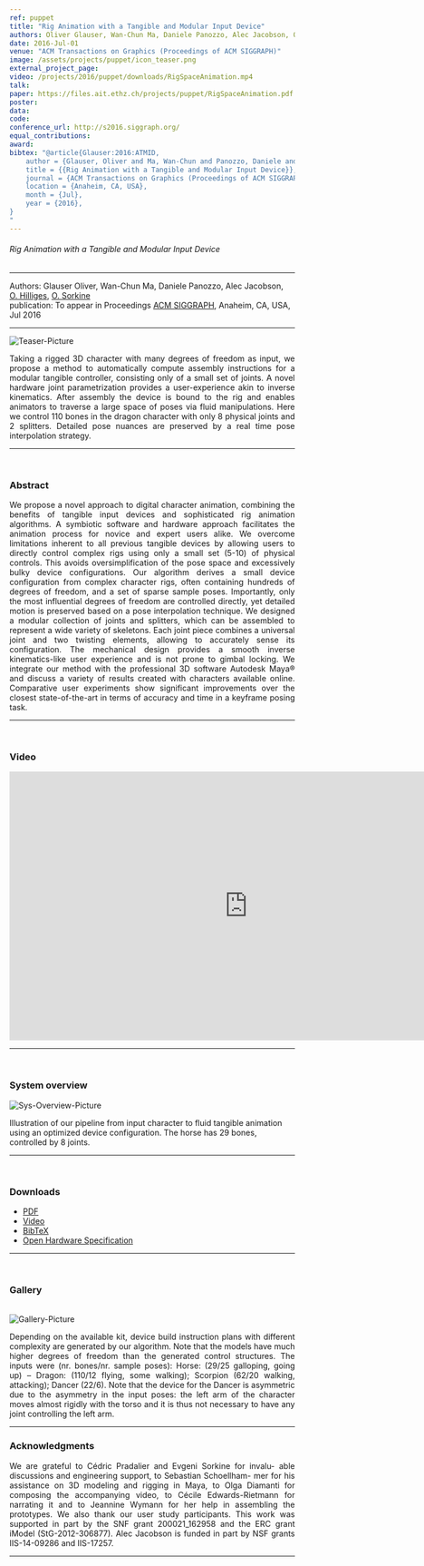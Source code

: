 ```yaml
---
ref: puppet
title: "Rig Animation with a Tangible and Modular Input Device"
authors: Oliver Glauser, Wan-Chun Ma, Daniele Panozzo, Alec Jacobson, Otmar Hilliges, Olga Sorkine-Hornung
date: 2016-Jul-01
venue: "ACM Transactions on Graphics (Proceedings of ACM SIGGRAPH)"
image: /assets/projects/puppet/icon_teaser.png
external_project_page: 
video: /projects/2016/puppet/downloads/RigSpaceAnimation.mp4
talk: 
paper: https://files.ait.ethz.ch/projects/puppet/RigSpaceAnimation.pdf
poster: 
data: 
code: 
conference_url: http://s2016.siggraph.org/
equal_contributions: 
award: 
bibtex: "@article{Glauser:2016:ATMID,
	author = {Glauser, Oliver and Ma, Wan-Chun and Panozzo, Daniele and Jacobson, Alec and Hilliges, Otmar and Sorkine-Hornung, Olga},
	title = {{Rig Animation with a Tangible and Modular Input Device}},
	journal = {ACM Transactions on Graphics (Proceedings of ACM SIGGRAPH)},
	location = {Anaheim, CA, USA},
	month = {Jul},
	year = {2016},
}
"
---
```


<h6> Rig Animation with a Tangible and Modular Input Device </h6>
<hr />
        
<div class="fullcol">
    <div class="teaser-info-projectpage">
            <span class="normalcap">Authors:</span>
            <span class="authorcap">
             <nobr>Glauser Oliver, </nobr>
            <nobr>Wan-Chun Ma, </nobr>
            <nobr>Daniele Panozzo, </nobr>
            <nobr>Alec Jacobson, </nobr>
            <nobr><a href="/people/hilliges/" title="Otmar Hilliges">O. Hilliges</a>, </nobr>
            <nobr><a target="_blank" href="http://igl.ethz.ch/people/sorkine/" title="Olga Sorkine">O. Sorkine</a> </nobr>
            </span>
            <br/>
            <span class="normalcap"><nobr>publication: </nobr></span>
            <span class="authorcap">    
                <nobr>To appear in Proceedings</nobr> <a class="a-text-ext" href="http://s2016.siggraph.org/" title="ACM SIGGRAPH">ACM SIGGRAPH</a>, Anaheim, CA, USA, Jul 2016</a><br/>
            </span>
        <hr />   
    </div>
</div> 

<div class="fullcol">
    <img class="fullcol" src="<?php ait_root_dir();?>projects/2016/puppet/teaser.png" alt="Teaser-Picture" />
    <div class="fullcol">
        <p align="justify">
            <span class="figurecap"> 
        Taking a rigged 3D character with many degrees of freedom as input, we
        propose a method to automatically compute assembly instructions for a
        modular tangible controller, consisting only of a small set of joints.
   	A novel hardware joint parametrization provides a user-experience akin to inverse kinematics.
   	After assembly the device is bound to the rig and enables animators to traverse a large space of poses via fluid manipulations.
   	Here we control 110 bones in the dragon character with only 8 physical joints and 2 splitters.
   	Detailed pose nuances are preserved by a real time pose interpolation strategy. 
            </span>
        </p>
        <hr />
        <br/> 
    </div>
</div> 

<div class="fullcol">
    <h3>Abstract</h3>
    <p align="justify">
We propose a novel approach to digital character animation, combining the benefits of tangible input devices and sophisticated rig animation algorithms. 
        A symbiotic software and hardware approach facilitates the animation process for novice and expert users alike. We overcome limitations inherent to all previous tangible devices by allowing users to directly control complex rigs using only a small set (5-10) of physical controls. 
        This avoids oversimplification of the pose space and excessively bulky device configurations. 
        Our algorithm derives a small device configuration from complex character rigs, often containing hundreds of degrees of freedom, 
        and a set of sparse sample poses. 
        Importantly, only the most influential degrees of freedom are controlled directly, yet detailed motion is preserved 
        based on a pose interpolation technique.
        We designed a modular collection of joints and splitters, which can be assembled to represent a wide variety of skeletons. 
        Each joint piece combines a universal joint and two twisting elements, allowing to accurately sense its configuration. 
        The mechanical design provides a smooth inverse kinematics-like user experience and is not prone to gimbal locking.
        We integrate our method with the professional 3D software Autodesk Maya&reg; and discuss a variety of results created with characters available online. 
        Comparative user experiments show significant improvements over the closest state-of-the-art in terms of accuracy and time in a keyframe posing task.      
    </p>
    <hr />
    <br/> 
</div>    

<div class="fullcol">
<h3>Video</h3>
    <div class="video">
       <iframe width="840" height="474" src="https://www.youtube.com/embed/QW-goz8Cx8U" frameborder="0" allowfullscreen></iframe>
    </div>
    <hr />
    <br/> 
</div>

<div class="fullcol">
    <h3>System overview</h3>
    <img class="fullcol" src="<?php ait_root_dir();?>projects/2016/puppet/repesentative_img_final.png" alt="Sys-Overview-Picture" />
    <div class="fullcol">
        <p align="left">
            <span class="figurecap"> 
                 Illustration of our pipeline from input character to fluid tangible animation using an optimized device configuration. The horse has 29 bones, controlled by 8 joints.
            </span>
        </p>
        <hr />
        <br/> 
    </div>
</div> 



<div class="fullcol">
 <h3>Downloads</h3>
    <ul class="linklist">
            <li class="a-pdf"><a target="_blank" title="PDF" href="<?php ait_root_dir();?>projects/2016/puppet/downloads/RigSpaceAnimation.pdf">PDF</a></li>
            <li class="a-vid"><a target="_blank" title="Video" href="<?php ait_root_dir();?>projects/2016/puppet/downloads/RigSpaceAnimation.mp4">Video</a></li>
            <li class="a-bib"><a target="_blank" title="BibTex" href="<?php ait_root_dir();?>projects/2016/puppet/downloads/GlauserTMIDSiggraph2016.bib">BibTeX</a></li>
            <li><a class="a-text-ext" target="_blank" href="http://oliglauser.github.io/atamid/">Open Hardware Specification</a></li>
    </ul>
    <hr />
    <br/> 
</div>

<div class="fullcol">
    <h3>Gallery</h3>
    <br/>
    <img class="fullcol" src="<?php ait_root_dir();?>projects/2016/puppet/gallery.png" alt="Gallery-Picture" />
    <p align="justify">
        <span class="figurecap"> 
            Depending on the available kit, device build instruction plans with different complexity are generated by our algorithm. Note that
the models have much higher degrees of freedom than the generated control structures. The inputs were (nr. bones/nr. sample poses): Horse:
(29/25 galloping, going up) – Dragon: (110/12 flying, some walking); Scorpion (62/20 walking, attacking); Dancer (22/6). Note that the
device for the Dancer is asymmetric due to the asymmetry in the input poses: the left arm of the character moves almost rigidly with the torso
and it is thus not necessary to have any joint controlling the left arm.
        </span>
    </p>
    <hr />
</div>  

<div class="fullcol">
    <h3>Acknowledgments</h3>
    <p align="justify">
We are grateful to C&eacute;dric Pradalier and Evgeni Sorkine for invalu-
able discussions and engineering support, to Sebastian Schoellham-
mer for his assistance on 3D modeling and rigging in Maya, to
Olga Diamanti for composing the accompanying video, to C&eacute;cile Edwards-Rietmann for narrating it and to Jeannine Wymann for her
help in assembling the prototypes. We also thank our
user study participants. This work was supported in part by the SNF grant
200021_162958 and the ERC grant iModel (StG-2012-306877). Alec Jacobson
is funded in part by NSF grants IIS-14-09286 and IIS-17257.
    </p>
    <hr />
    <br/> 
    <br/>
</div>

